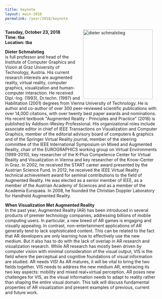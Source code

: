 ```yaml
---
title: keynote
layout: main-2018
permalink: /year/2018/keynote
---
```


<img src="../../assets/dieter-schmalstieg.jpg"
  alt="dieter schmalstieg" 
  style="float: right; margin-right: 16px;"
  width="230px" >
  <p> 
    <strong>Tuesday, October 23, 2018</strong><br />
    <strong>Time: tba</strong><br />
    <strong>Location: tba</strong>
  </p> 
  <p>
  <strong>Dieter Schmalstieg</strong><br/> is full professor and head of the Institute of Computer Graphics
  and Vision at Graz University of Technology, Austria. His current research interests are augmented reality,
  virtual reality, computer graphics, visualization and human-computer interaction. He received Dipl.-Ing. (1993),
  Dr.techn. (1997) and Habilitation (2001) degrees from Vienna University of Technology. He is author and co-author
  of over 300 peer-reviewed scientific publications with over 14,000 citations, with over twenty best paper awards
  and nominations. His recent textbook "Augmented Reality - Principles and Practice" (2016) is published by Addison-Wesley
  Professional. His organizational roles include associate editor in chief of IEEE Transactions on Visualization and
  Computer Graphics, member of the editorial advisory board of computers & graphics and of the Springer Virtual Reality
  journal, member of the steering committee of the IEEE International Symposium on Mixed and Augmented Reality,
  chair of the EUROGRAPHICS working group on Virtual Environments (1999-2010), key researcher of the K-Plus Competence
  Center for Virtual Reality and Visualization in Vienna and key researcher of the Know-Center in Graz.
  In 2002, he received the START career award presented by the Austrian Science Fund. In 2012, he received the
  IEEE Virtual Reality technical achievement award for seminal contributions to the field of Augmented Reality.
  He was elected as a senior member of IEEE, as a member of the Austrian Academy of Sciences and as a member of
  the Academia Europaea. In 2008, he founded the Christian Doppler Laboratory for Handheld Augmented Reality.
  </p>


<p><strong>When Visualization Met Augmented Reality</strong><br>
In the past year, Augmented Reality (AR) has been introduced in several products of premier technology companies,
addressing billions of mobile computing users. In particular, a new breed of AR games is engaging and visually
appealing. In contrast, non-entertainment applications of AR generally tend to lack sophisticated content.
This can be related to the fact that AR developers are only learning how to effectively use the new medium.
But it also has to do with the lack of overlap in AR research and visualization research. While AR research has
mostly been driven by computer vision with minimal consideration of the visual output, VIS is the field where the
perceptual and cognitive foundations of visual information are studied. AR needs VIS! As AR matures, it will be
vital to bring the two fields together. VIS needs to address the new medium AR, embracing its two key aspects:
mobility and mixed real+virtual perception. AR poses new challenges for VIS, as the visual information needs to
adapt to reality rather than shaping the entire visual domain. This talk will discuss fundamental properties of AR 
visualization and present examples of previous, current and future work.</p>
